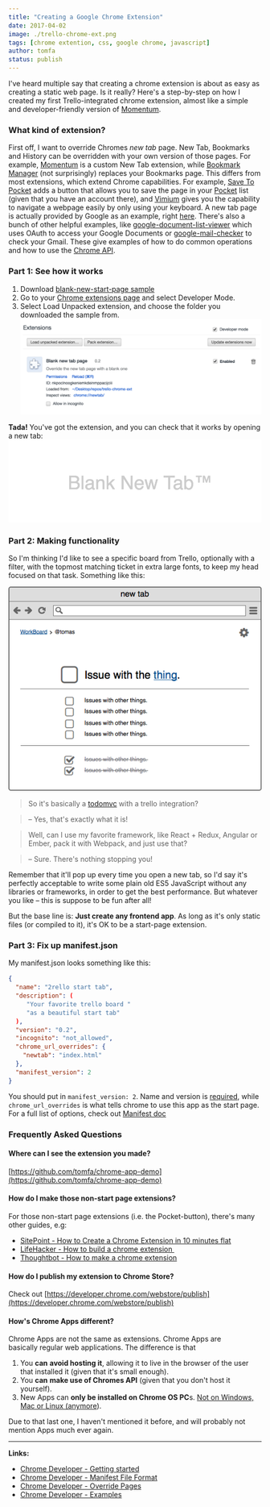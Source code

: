 ```yaml
---
title: "Creating a Google Chrome Extension"
date: 2017-04-02
image: ./trello-chrome-ext.png
tags: [chrome extention, css, google chrome, javascript]
author: tomfa
status: publish
---
```


I've heard multiple say that creating a chrome extension is about as easy as creating a static web page. Is it really? Here's a step-by-step on how I created my first Trello-integrated chrome extension, almost like a simple and developer-friendly version of [Momentum](https://momentumdash.com/).

### **What kind of extension?**

First off, I want to override Chromes _new tab_ page. New Tab, Bookmarks and History can be overridden with your own version of those pages. For example, [Momentum](https://chrome.google.com/webstore/detail/momentum/laookkfknpbbblfpciffpaejjkokdgca?hl=en) is a custom New Tab extension, while [Bookmark Manager](https://chrome.google.com/webstore/detail/bookmark-manager/gmlllbghnfkpflemihljekbapjopfjik/related?hl=en) (not surprisingly) replaces your Bookmarks page. This differs from most extensions, which extend Chrome capabilities. For example, [Save To Pocket](https://chrome.google.com/webstore/detail/save-to-pocket/niloccemoadcdkdjlinkgdfekeahmflj?hl=en) adds a button that allows you to save the page in your [Pocket](https://getpocket.com/a/) list (given that you have an account there), and [Vimium](https://chrome.google.com/webstore/detail/vimium/dbepggeogbaibhgnhhndojpepiihcmeb?hl=en) gives you the capability to navigate a webpage easily by only using your keyboard. A new tab page is actually provided by Google as an example, right [here](https://developer.chrome.com/extensions/samples#blank-new-tab-page). There's also a bunch of other helpful examples, like [google-document-list-viewer](https://developer.chrome.com/extensions/samples#google-document-list-viewer) which uses OAuth to access your Google Documents or [google-mail-checker](https://developer.chrome.com/extensions/samples#google-mail-checker) to check your Gmail. These give examples of how to do common operations and how to use the [Chrome API](https://developer.chrome.com/extensions/api_index).

### Part 1: See how it works

1.  Download [blank-new-start-page sample](https://developer.chrome.com/extensions/samples#blank-new-tab-page)
2.  Go to your [Chrome extensions page](chrome://extensions/) and select Developer Mode.
3.  Select Load Unpacked extension, and choose the folder you downloaded the sample from. ![](./Screen-Shot-2017-03-31-at-10.00.59.png)

**Tada!** You've got the extension, and you can check that it works by opening a new tab: ![Blank new page extension](./Screen-Shot-2017-03-31-at-10.07.17.png)

### Part 2: Making functionality

So I'm thinking I'd like to see a specific board from Trello, optionally with a filter, with the topmost matching ticket in extra large fonts, to keep my head focused on that task. Something like this: 

![](./trello-chrome-ext.png) 

> So it's basically a [todomvc](http://todomvc.com/) with a trello integration?

> – Yes, that's exactly what it is! 

> Well, can I use my favorite framework, like React + Redux, Angular or Ember, pack it with Webpack, and just use that?

> – Sure. There's nothing stopping you!

Remember that it'll pop up every time you open a new tab, so I'd say it's perfectly acceptable to write some plain old ES5 JavaScript without any libraries or frameworks, in order to get the best performance. But whatever you like – this is suppose to be fun after all! 

But the base line is: **Just create any frontend app**. As long as it's only static files (or compiled to it), it's OK to be a start-page extension.

### Part 3: Fix up manifest.json

My manifest.json looks something like this:

```json
{
  "name": "2rello start tab",
  "description": (
     "Your favorite trello board "
     "as a beautiful start tab"
  ),
  "version": "0.2",
  "incognito": "not_allowed",
  "chrome_url_overrides": {
    "newtab": "index.html"
  },
  "manifest_version": 2
}
```

You should put in `manifest_version: 2`. Name and version is [required](https://developer.chrome.com/extensions/manifest), while `chrome_url_overrides` is what tells chrome to use this app as the start page. For a full list of options, check out [Manifest doc](https://developer.chrome.com/extensions/manifest)

### Frequently Asked Questions

#### Where can I see the extension you made?

[https://github.com/tomfa/chrome-app-demo](https://github.com/tomfa/chrome-app-demo)  

#### How do I make those non-start page extensions?

For those non-start page extensions (i.e. the Pocket-button), there's many other guides, e.g:

*   [SitePoint - How to Create a Chrome Extension in 10 minutes flat](https://www.sitepoint.com/create-chrome-extension-10-minutes-flat/)
*   [LifeHacker - How to build a chrome extension ](http://lifehacker.com/5857721/how-to-build-a-chrome-extension)
*   [Thoughtbot - How to make a chrome extension](https://robots.thoughtbot.com/how-to-make-a-chrome-extension)

#### How do I publish my extension to Chrome Store?

Check out [https://developer.chrome.com/webstore/publish](https://developer.chrome.com/webstore/publish)

#### How's Chrome Apps different?

Chrome Apps are not the same as extensions. Chrome Apps are basically regular web applications. The difference is that

1.  You **can** **avoid hosting it**, allowing it to live in the browser of the user that installed it (given that it's small enough).
2.  You **can** **make use of Chromes API** (given that you don't host it yourself).
3.  New Apps can **only be installed on Chrome OS PC**s. [Not on Windows, Mac or Linux (anymore](https://blog.chromium.org/2016/08/from-chrome-apps-to-web.html)).

Due to that last one, I haven't mentioned it before, and will probably not mention Apps much ever again.

* * *

**Links:**

*   [Chrome Developer - Getting started](https://developer.chrome.com/extensions/getstarted)
*   [Chrome Developer - Manifest File Format](https://developer.chrome.com/extensions/manifest)
*   [Chrome Developer - Override Pages](https://developer.chrome.com/extensions/override)
*   [Chrome Developer - Examples](https://developer.chrome.com/extensions/samples)
